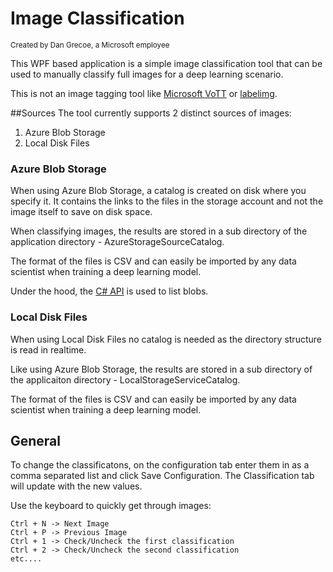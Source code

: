 # Image Classification
<sup>Created by Dan Grecoe, a Microsoft employee</sup>

This WPF based application is a simple image classification tool that can be used to manually classify full images for a deep learning scenario.

This is not an image tagging tool like [Microsoft VoTT](https://github.com/Microsoft/VoTT) or [labelimg](https://github.com/tzutalin/labelImg). 


##Sources
The tool currently supports 2 distinct sources of images:

1. Azure Blob Storage
2. Local Disk Files

### Azure Blob Storage
When using Azure Blob Storage, a catalog is created on disk where you specify it. It contains the links to the files in the storage account and not the image itself to save on disk space. 

When classifying images, the results are stored in a sub directory of the application directory - AzureStorageSourceCatalog.

The format of the files is CSV and can easily be imported by any data scientist when training a deep learning model. 

Under the hood, the [C# API](https://docs.microsoft.com/en-us/dotnet/api/microsoft.windowsazure.storage.blob.cloudblobcontainer.listblobs?view=azure-dotnet) is used to list blobs.

### Local Disk Files
When using Local Disk Files no catalog is needed as the directory structure is read in realtime. 

Like using Azure Blob Storage, the results are stored in a sub directory of the applicaiton directory - LocalStorageServiceCatalog.

The format of the files is CSV and can easily be imported by any data scientist when training a deep learning model. 


## General
To change the classificatons, on the configuration tab enter them in as a comma separated list and click Save Configuration. The Classification tab will update with the new values. 

Use the keyboard to quickly get through images:

    Ctrl + N -> Next Image
    Ctrl + P -> Previous Image
    Ctrl + 1 -> Check/Uncheck the first classification
    Ctrl + 2 -> Check/Uncheck the second classification
    etc....
    